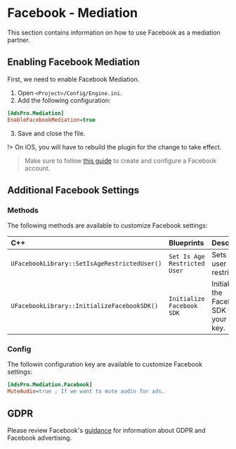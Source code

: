 # Facebook - Mediation
This section contains information on how to use Facebook as a mediation partner.

## Enabling Facebook Mediation
First, we need to enable Facebook Mediation. 
1. Open `<Project>/Config/Engine.ini`.
2. Add the following configuration:
```ini
[AdsPro.Mediation]
EnableFacebookMediation=true
```
3. Save and close the file.

!> On iOS, you will have to rebuild the plugin for the change to take effect.

> Make sure to follow [this guide](https://developers.google.com/admob/android/mediation/facebook#step_1_set_up_facebook_audience_network) 
to create and configure a Facebook account.


## Additional Facebook Settings
### Methods
The following methods are available to customize Facebook settings:

|C++|Blueprints|Description|
|:----|:-----|:-----|
|`UFacebookLibrary::SetIsAgeRestrictedUser()`| `Set Is Age Restricted User`| Sets if the user is age restricted.|
|`UFacebookLibrary::InitializeFacebookSDK()`| `Initialize Facebook SDK`| Initializes the Facebook SDK with your SDK key.|
### Config
The followin configuration key are available to customize Facebook settings:
```ini 
[AdsPro.Mediation.Facebook]
MuteAudio=true ; If we want to mute audio for ads.
```

## GDPR
Please review Facebook's [guidance](https://www.facebook.com/business/gdpr) for information about GDPR and Facebook advertising.
